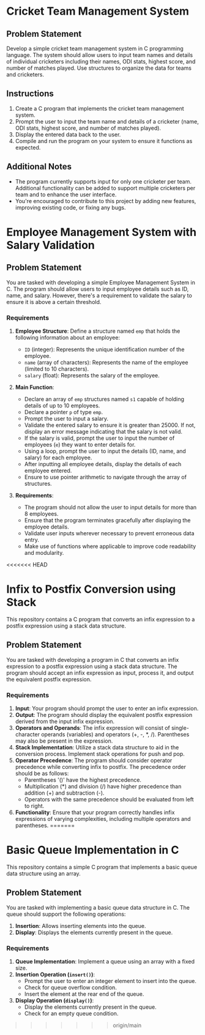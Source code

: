 
# Cricket Team Management System

## Problem Statement

Develop a simple cricket team management system in C programming language. The system should allow users to input team names and details of individual cricketers including their names, ODI stats, highest score, and number of matches played. Use structures to organize the data for teams and cricketers.

## Instructions

1. Create a C program that implements the cricket team management system.
2. Prompt the user to input the team name and details of a cricketer (name, ODI stats, highest score, and number of matches played).
3. Display the entered data back to the user.
4. Compile and run the program on your system to ensure it functions as expected.

## Additional Notes

- The program currently supports input for only one cricketer per team. Additional functionality can be added to support multiple cricketers per team and to enhance the user interface.
- You're encouraged to contribute to this project by adding new features, improving existing code, or fixing any bugs.




# Employee Management System with Salary Validation

## Problem Statement

You are tasked with developing a simple Employee Management System in C. The program should allow users to input employee details such as ID, name, and salary. However, there's a requirement to validate the salary to ensure it is above a certain threshold.

### Requirements

1. **Employee Structure**: Define a structure named `emp` that holds the following information about an employee:
   - `ID` (integer): Represents the unique identification number of the employee.
   - `name` (array of characters): Represents the name of the employee (limited to 10 characters).
   - `salary` (float): Represents the salary of the employee.

2. **Main Function**:
   - Declare an array of `emp` structures named `s1` capable of holding details of up to 10 employees.
   - Declare a pointer `p` of type `emp`.
   - Prompt the user to input a salary.
   - Validate the entered salary to ensure it is greater than 25000. If not, display an error message indicating that the salary is not valid.
   - If the salary is valid, prompt the user to input the number of employees (`e`) they want to enter details for.
   - Using a loop, prompt the user to input the details (ID, name, and salary) for each employee.
   - After inputting all employee details, display the details of each employee entered.
   - Ensure to use pointer arithmetic to navigate through the array of structures.

3. **Requirements**:
   - The program should not allow the user to input details for more than 8 employees.
   - Ensure that the program terminates gracefully after displaying the employee details.
   - Validate user inputs wherever necessary to prevent erroneous data entry.
   - Make use of functions where applicable to improve code readability and modularity.

<<<<<<< HEAD

# Infix to Postfix Conversion using Stack

This repository contains a C program that converts an infix expression to a postfix expression using a stack data structure.

## Problem Statement

You are tasked with developing a program in C that converts an infix expression to a postfix expression using a stack data structure. The program should accept an infix expression as input, process it, and output the equivalent postfix expression.

### Requirements

1. **Input**: Your program should prompt the user to enter an infix expression.
2. **Output**: The program should display the equivalent postfix expression derived from the input infix expression.
3. **Operators and Operands**: The infix expression will consist of single-character operands (variables) and operators (+, -, *, /). Parentheses may also be present in the expression.
4. **Stack Implementation**: Utilize a stack data structure to aid in the conversion process. Implement stack operations for push and pop.
5. **Operator Precedence**: The program should consider operator precedence while converting infix to postfix. The precedence order should be as follows:
   - Parentheses '()' have the highest precedence.
   - Multiplication (*) and division (/) have higher precedence than addition (+) and subtraction (-).
   - Operators with the same precedence should be evaluated from left to right.
6. **Functionality**: Ensure that your program correctly handles infix expressions of varying complexities, including multiple operators and parentheses.
=======
# Basic Queue Implementation in C

This repository contains a simple C program that implements a basic queue data structure using an array.

## Problem Statement

You are tasked with implementing a basic queue data structure in C. The queue should support the following operations:

1. **Insertion**: Allows inserting elements into the queue.
2. **Display**: Displays the elements currently present in the queue.

### Requirements

1. **Queue Implementation**: Implement a queue using an array with a fixed size.
2. **Insertion Operation (`insert()`)**: 
   - Prompt the user to enter an integer element to insert into the queue.
   - Check for queue overflow condition.
   - Insert the element at the rear end of the queue.
3. **Display Operation (`display()`)**:
   - Display the elements currently present in the queue.
   - Check for an empty queue condition.
>>>>>>> origin/main
